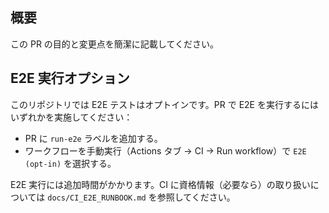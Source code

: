 ## 概要

この PR の目的と変更点を簡潔に記載してください。

## E2E 実行オプション

このリポジトリでは E2E テストはオプトインです。PR で E2E を実行するにはいずれかを実施してください：

- PR に `run-e2e` ラベルを追加する。
- ワークフローを手動実行（Actions タブ → CI → Run workflow）で `E2E (opt-in)` を選択する。

E2E 実行には追加時間がかかります。CI に資格情報（必要なら）の取り扱いについては `docs/CI_E2E_RUNBOOK.md` を参照してください。

